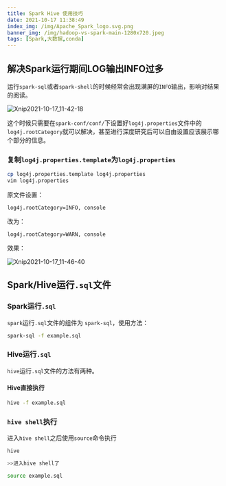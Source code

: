 ```yaml
---
title: Spark Hive 使用技巧
date: 2021-10-17 11:38:49
index_img: /img/Apache_Spark_logo.svg.png
banner_img: /img/hadoop-vs-spark-main-1280x720.jpeg
tags: [Spark,大数据,conda]
---
```


## 解决Spark运行期间LOG输出INFO过多

运行`spark-sql`或者`spark-shell`的时候经常会出现满屏的`INFO`输出，影响对结果的阅读。

![Xnip2021-10-17_11-42-18](/img/Xnip2021-10-17_11-42-18.png)

这个时候只需要在`spark-conf/conf/`下设置好`log4j.properties`文件中的`log4j.rootCategory`就可以解决，甚至进行深度研究后可以自由设置应该展示哪个部分的信息。

### 复制`log4j.properties.template`为`log4j.properties`

```sh
cp log4j.properties.template log4j.properties
vim log4j.properties
```

原文件设置：

```properties
log4j.rootCategory=INFO, console
```

改为：

```properties
log4j.rootCategory=WARN, console
```

效果：

![Xnip2021-10-17_11-46-40](/img/Xnip2021-10-17_11-46-40.png)

## Spark/Hive运行`.sql`文件

### Spark运行`.sql`

`spark`运行`.sql`文件的组件为 `spark-sql`，使用方法：

```sh
spark-sql -f example.sql
```

### Hive运行`.sql`

`hive`运行`.sql`文件的方法有两种。

#### Hive直接执行

```sh
hive -f example.sql
```

### `hive shell`执行

进入`hive shell`之后使用`source`命令执行

```sh
hive

>>进入hive shell了

source example.sql
```

